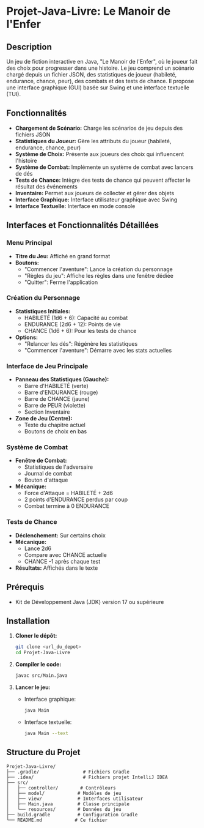 # Projet-Java-Livre: Le Manoir de l'Enfer

## Description

Un jeu de fiction interactive en Java, "Le Manoir de l'Enfer", où le joueur fait des choix pour progresser dans une histoire. Le jeu comprend un scénario chargé depuis un fichier JSON, des statistiques de joueur (habileté, endurance, chance, peur), des combats et des tests de chance. Il propose une interface graphique (GUI) basée sur Swing et une interface textuelle (TUI).

## Fonctionnalités

- **Chargement de Scénario:** Charge les scénarios de jeu depuis des fichiers JSON
- **Statistiques du Joueur:** Gère les attributs du joueur (habileté, endurance, chance, peur)
- **Système de Choix:** Présente aux joueurs des choix qui influencent l'histoire
- **Système de Combat:** Implémente un système de combat avec lancers de dés
- **Tests de Chance:** Intègre des tests de chance qui peuvent affecter le résultat des événements
- **Inventaire:** Permet aux joueurs de collecter et gérer des objets
- **Interface Graphique:** Interface utilisateur graphique avec Swing
- **Interface Textuelle:** Interface en mode console

## Interfaces et Fonctionnalités Détaillées

### Menu Principal
- **Titre du Jeu:** Affiché en grand format
- **Boutons:**
  - "Commencer l'aventure": Lance la création du personnage
  - "Règles du jeu": Affiche les règles dans une fenêtre dédiée
  - "Quitter": Ferme l'application

### Création du Personnage
- **Statistiques Initiales:**
  - HABILETÉ (1d6 + 6): Capacité au combat
  - ENDURANCE (2d6 + 12): Points de vie
  - CHANCE (1d6 + 6): Pour les tests de chance
- **Options:**
  - "Relancer les dés": Régénère les statistiques
  - "Commencer l'aventure": Démarre avec les stats actuelles

### Interface de Jeu Principale
- **Panneau des Statistiques (Gauche):**
  - Barre d'HABILETÉ (verte)
  - Barre d'ENDURANCE (rouge)
  - Barre de CHANCE (jaune)
  - Barre de PEUR (violette)
  - Section Inventaire
- **Zone de Jeu (Centre):**
  - Texte du chapitre actuel
  - Boutons de choix en bas

### Système de Combat
- **Fenêtre de Combat:**
  - Statistiques de l'adversaire
  - Journal de combat
  - Bouton d'attaque
- **Mécanique:**
  - Force d'Attaque = HABILETÉ + 2d6
  - 2 points d'ENDURANCE perdus par coup
  - Combat termine à 0 ENDURANCE

### Tests de Chance
- **Déclenchement:** Sur certains choix
- **Mécanique:**
  - Lance 2d6
  - Compare avec CHANCE actuelle
  - CHANCE -1 après chaque test
- **Résultats:** Affichés dans le texte

## Prérequis

- Kit de Développement Java (JDK) version 17 ou supérieure

## Installation

1. **Cloner le dépôt:**
   ```bash
   git clone <url_du_depot>
   cd Projet-Java-Livre
   ```

2. **Compiler le code:**
   ```bash
   javac src/Main.java
   ```

3. **Lancer le jeu:**
   - Interface graphique:
     ```bash
     java Main
     ```
   - Interface textuelle:
     ```bash
     java Main --text
     ```

## Structure du Projet

```
Projet-Java-Livre/
├── .gradle/                # Fichiers Gradle
├── .idea/                  # Fichiers projet IntelliJ IDEA
├── src/
│   ├── controller/        # Contrôleurs
│   ├── model/            # Modèles de jeu
│   ├── view/             # Interfaces utilisateur
│   ├── Main.java         # Classe principale
│   └── resources/        # Données du jeu
├── build.gradle          # Configuration Gradle
└── README.md            # Ce fichier
```